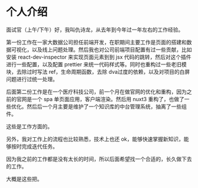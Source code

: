 # 个人介绍

面试官（上午/下午）好，我叫仇诗龙，从去年到今年过一年左右的工作经验。

第一份工作在一家大数据公司担任前端开发，在职期间主要工作是页面的搭建和数据可视化，以及线上问题处理。然后我也对公司前端项目配置有过一些贡献，比如安装 react-dev-inspector 来实现页面元素到到 jsx 代码的跳转，然后对这个插件进行一些配置，以及配置 prettier 来统一代码样式等。同时也重构过一些老旧模块，去除过时写法 ref，生命周期函数，去除 dva过度的依赖，以及对项目的白屏问题进行过统一处理。

后面第二份工作是在一个医疗科技公司，前一个月在做官网的优化和重构，因为之前的官网是一个 spa 单页面应用，客户端渲染。然后用 nuxt3 重构了，也做了一些优化。然后后一个月主要是维护了一个知识库的中台管理系统，抽离了一些组件。

这些是工作方面的。

另外，我对工作上的流程也比较熟悉，技术上也还 ok，能够快速掌握新知识，能够按时完成迭代任务。

因为我之前的工作都是没有太长的时间，所以后面希望找一个合适的，长久做下去的工作。

大概是这些把。
